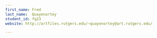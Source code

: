 ```yaml
---
first_name: Fred
last_name:  Quayenortey
student_id: fq23
website: http://artfiles.rutgers.edu/~quayenortey@art.rutgers.edu/

---
```

